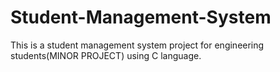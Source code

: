 # Student-Management-System
This is a student management system project for engineering students(MINOR PROJECT) using C language.
